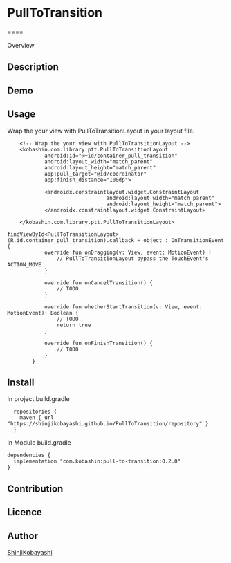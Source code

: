 # PullToTransition
====

Overview

## Description

## Demo

## Usage

Wrap the your view with PullToTransitionLayout in your layout file.
```
    <!-- Wrap the your view with PullToTransitionLayout -->
    <kobashin.com.library.ptt.PullToTransitionLayout
            android:id="@+id/container_pull_transition"
            android:layout_width="match_parent"
            android:layout_height="match_parent"
            app:pull_target="@id/coordinator"
            app:finish_distance="100dp">
            
            <androidx.constraintlayout.widget.ConstraintLayout
                                android:layout_width="match_parent"
                                android:layout_height="match_parent">
            </androidx.constraintlayout.widget.ConstraintLayout>

    </kobashin.com.library.ptt.PullToTransitionLayout>
```

```
findViewById<PullToTransitionLayout>(R.id.container_pull_transition).callback = object : OnTransitionEvent {
            override fun onDragging(v: View, event: MotionEvent) {
                // PullToTransitionLayout bypass the TouchEvent's ACTION_MOVE
            }

            override fun onCancelTransition() {
                // TODO
            }

            override fun whetherStartTransition(v: View, event: MotionEvent): Boolean {
                // TODO
                return true
            }

            override fun onFinishTransition() {
                // TODO
            }
        }
```

## Install
In project build.gradle
```
  repositories {
    maven { url "https://shinjikobayashi.github.io/PullToTransition/repository" }
  }
```

In Module build.gradle
```
dependencies {
  implementation "com.kobashin:pull-to-transition:0.2.0"
}
```
## Contribution

## Licence

## Author

[ShinjiKobayashi](https://github.com/ShinjiKobayashi)
